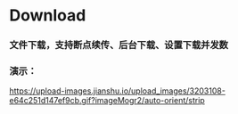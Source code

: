 # Download
### 文件下载，支持断点续传、后台下载、设置下载并发数
### 演示：
https://upload-images.jianshu.io/upload_images/3203108-e64c251d147ef9cb.gif?imageMogr2/auto-orient/strip


